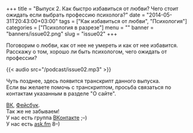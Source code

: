 +++
title = "Выпуск 2. Как быстро избавиться от любви? Чего стоит ожидать если выбрать профессию психолога?"
date = "2014-05-31T20:43:00+03:00"
tags = ["Как избавиться от любви", "Психология"]
categories = ["Психология в разрезе"]
menu = ""
banner = "banners/issue02.png"
slug = "issue02"
+++

Поговорим о любви, как от нее не умереть и как от нее избавится. Расскажу о том, хорошо ли быть психологом, чего ожидать от профессии?

{{< audio src="/podcast/issue02.mp3" >}}
<!--more-->

Чуть позднее, здесь появится транскрипт данного выпуска.<br>
Если вы желаете помочь с транскриптом, просьба связаться по контактам указанным в разделе "О сайте".


<a href="https://vk.com/sunnybunnyf">ВК</a>, <a href="https://www.facebook.com/SunnyBunnyF">Фейсбук</a>.<br>
Так же не забываем!<br>
У нас есть группа <a href="https://vk.com/fpsiholog">ВКонтакте</a> ;–)<br>
У нас есть <a href="http://ask.fm/fpsiholog">ask.fm</a> 8–)